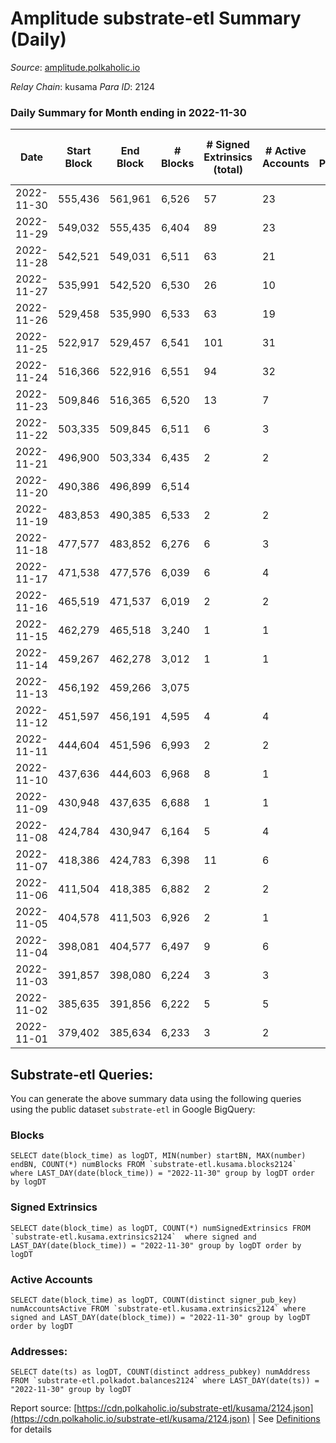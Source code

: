 # Amplitude substrate-etl Summary (Daily)

_Source_: [amplitude.polkaholic.io](https://amplitude.polkaholic.io)

*Relay Chain*: kusama
*Para ID*: 2124



### Daily Summary for Month ending in 2022-11-30


| Date | Start Block | End Block | # Blocks | # Signed Extrinsics (total) | # Active Accounts | # Passive | # New | # Addresses with Balances | # Events | # Transfers | # XCM Transfers In | # XCM Transfers Out |
| ---- | ----------- | --------- | -------- | --------------------------- | ----------------- | --------- | ----- | ------------------------- | -------- | ----------- | ------------------ | ------------------- |
| 2022-11-30 | 555,436 | 561,961 | 6,526  | 57 | 23 |  |  | 709 | 13,416 |   |   |   |
| 2022-11-29 | 549,032 | 555,435 | 6,404  | 89 | 23 |  |  |  | 13,373 |   |   |   |
| 2022-11-28 | 542,521 | 549,031 | 6,511  | 63 | 21 |  |  |  | 13,422 |   |   |   |
| 2022-11-27 | 535,991 | 542,520 | 6,530  | 26 | 10 |  |  |  | 13,231 |   |   |   |
| 2022-11-26 | 529,458 | 535,990 | 6,533  | 63 | 19 |  |  |  | 13,442 |   |   |   |
| 2022-11-25 | 522,917 | 529,457 | 6,541  | 101 | 31 |  |  |  | 13,792 | 21  |   |   |
| 2022-11-24 | 516,366 | 522,916 | 6,551  | 94 | 32 |  |  |  | 13,682 |   |   |   |
| 2022-11-23 | 509,846 | 516,365 | 6,520  | 13 | 7 |  |  |  | 13,140 |   |   |   |
| 2022-11-22 | 503,335 | 509,845 | 6,511  | 6 | 3 |  |  |  | 13,083 |   |   |   |
| 2022-11-21 | 496,900 | 503,334 | 6,435  | 2 | 2 |  |  |  | 12,901 |   |   |   |
| 2022-11-20 | 490,386 | 496,899 | 6,514  |  |  |  |  |  | 13,050 |   |   |   |
| 2022-11-19 | 483,853 | 490,385 | 6,533  | 2 | 2 |  |  |  | 13,100 |   |   |   |
| 2022-11-18 | 477,577 | 483,852 | 6,276  | 6 | 3 |  |  |  | 12,606 |   |   |   |
| 2022-11-17 | 471,538 | 477,576 | 6,039  | 6 | 4 |  |  |  | 12,130 |   |   |   |
| 2022-11-16 | 465,519 | 471,537 | 6,019  | 2 | 2 |  |  |  | 12,069 |   |   |   |
| 2022-11-15 | 462,279 | 465,518 | 3,240  | 1 | 1 |  |  |  | 6,496 |   |   |   |
| 2022-11-14 | 459,267 | 462,278 | 3,012  | 1 | 1 |  |  |  | 6,040 |   |   |   |
| 2022-11-13 | 456,192 | 459,266 | 3,075  |  |  |  |  |  | 6,160 |   |   |   |
| 2022-11-12 | 451,597 | 456,191 | 4,595  | 4 | 4 |  |  |  | 9,233 |   |   |   |
| 2022-11-11 | 444,604 | 451,596 | 6,993  | 2 | 2 |  |  |  | 14,024 |   |   |   |
| 2022-11-10 | 437,636 | 444,603 | 6,968  | 8 | 1 |  |  |  | 14,001 |   |   |   |
| 2022-11-09 | 430,948 | 437,635 | 6,688  | 1 | 1 |  |  |  | 13,404 |   |   |   |
| 2022-11-08 | 424,784 | 430,947 | 6,164  | 5 | 4 |  |  |  | 12,380 |   |   |   |
| 2022-11-07 | 418,386 | 424,783 | 6,398  | 11 | 6 |  |  |  | 12,884 |   |   |   |
| 2022-11-06 | 411,504 | 418,385 | 6,882  | 2 | 2 |  |  |  | 13,799 |   |   |   |
| 2022-11-05 | 404,578 | 411,503 | 6,926  | 2 | 1 |  |  |  | 13,887 |   |   |   |
| 2022-11-04 | 398,081 | 404,577 | 6,497  | 9 | 6 |  |  |  | 13,170 | 24  |   |   |
| 2022-11-03 | 391,857 | 398,080 | 6,224  | 3 | 3 |  |  |  | 12,486 |   |   |   |
| 2022-11-02 | 385,635 | 391,856 | 6,222  | 5 | 5 |  |  |  | 12,519 |   | 1 ($32.76) |   |
| 2022-11-01 | 379,402 | 385,634 | 6,233  | 3 | 2 |  |  |  | 12,504 |   |   |   |

## Substrate-etl Queries:
You can generate the above summary data using the following queries using the public dataset `substrate-etl` in Google BigQuery:


### Blocks
```
SELECT date(block_time) as logDT, MIN(number) startBN, MAX(number) endBN, COUNT(*) numBlocks FROM `substrate-etl.kusama.blocks2124`  where LAST_DAY(date(block_time)) = "2022-11-30" group by logDT order by logDT
```


### Signed Extrinsics
```
SELECT date(block_time) as logDT, COUNT(*) numSignedExtrinsics FROM `substrate-etl.kusama.extrinsics2124`  where signed and LAST_DAY(date(block_time)) = "2022-11-30" group by logDT order by logDT
```


### Active Accounts
```
SELECT date(block_time) as logDT, COUNT(distinct signer_pub_key) numAccountsActive FROM `substrate-etl.kusama.extrinsics2124` where signed and LAST_DAY(date(block_time)) = "2022-11-30" group by logDT order by logDT
```


### Addresses:
```
SELECT date(ts) as logDT, COUNT(distinct address_pubkey) numAddress FROM `substrate-etl.polkadot.balances2124` where LAST_DAY(date(ts)) = "2022-11-30" group by logDT
```



Report source: [https://cdn.polkaholic.io/substrate-etl/kusama/2124.json](https://cdn.polkaholic.io/substrate-etl/kusama/2124.json) | See [Definitions](/DEFINITIONS.md) for details
